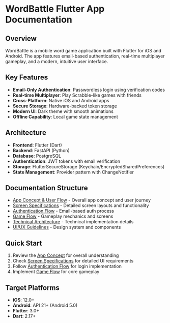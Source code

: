 # WordBattle Flutter App Documentation

## Overview

WordBattle is a mobile word game application built with Flutter for iOS and Android. The app features email-based authentication, real-time multiplayer gameplay, and a modern, intuitive user interface.

## Key Features

- **Email-Only Authentication**: Passwordless login using verification codes
- **Real-time Multiplayer**: Play Scrabble-like games with friends
- **Cross-Platform**: Native iOS and Android apps
- **Secure Storage**: Hardware-backed token storage
- **Modern UI**: Dark theme with smooth animations
- **Offline Capability**: Local game state management

## Architecture

- **Frontend**: Flutter (Dart)
- **Backend**: FastAPI (Python)
- **Database**: PostgreSQL
- **Authentication**: JWT tokens with email verification
- **Storage**: FlutterSecureStorage (Keychain/EncryptedSharedPreferences)
- **State Management**: Provider pattern with ChangeNotifier

## Documentation Structure

- [App Concept & User Flow](./app-concept.md) - Overall app concept and user journey
- [Screen Specifications](./screens.md) - Detailed screen layouts and functionality
- [Authentication Flow](./authentication.md) - Email-based auth process
- [Game Flow](./game-flow.md) - Gameplay mechanics and screens
- [Technical Architecture](./architecture.md) - Technical implementation details
- [UI/UX Guidelines](./ui-guidelines.md) - Design system and components

## Quick Start

1. Review the [App Concept](./app-concept.md) for overall understanding
2. Check [Screen Specifications](./screens.md) for detailed UI requirements
3. Follow [Authentication Flow](./authentication.md) for login implementation
4. Implement [Game Flow](./game-flow.md) for core gameplay

## Target Platforms

- **iOS**: 12.0+
- **Android**: API 21+ (Android 5.0)
- **Flutter**: 3.0+
- **Dart**: 2.17+ 